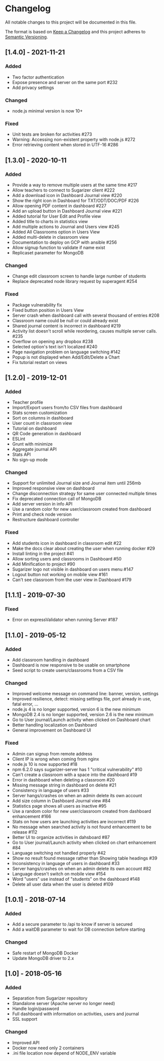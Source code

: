 # Changelog
All notable changes to this project will be documented in this file.

The format is based on [Keep a Changelog](http://keepachangelog.com/en/1.0.0/)
and this project adheres to [Semantic Versioning](http://semver.org/spec/v2.0.0.html).

## [1.4.0] - 2021-11-21
### Added
- Two factor authentication
- Expose presence and server on the same port #232
- Add privacy settings

### Changed
- node.js minimal version is now 10+

### Fixed
- Unit tests are broken for activities #273
- Warning: Accessing non-existent property with node.js #272
- Error retrieving content when stored in UTF-16 #286


## [1.3.0] - 2020-10-11
### Added
- Provide a way to remove multiple users at the same time #217
- Allow teachers to connect to Sugarizer client #222
- Add a download icon in Dashboard Journal view #220
- Show the right icon in Dashboard for TXT/ODT/DOC/PDF #226
- Allow opening PDF content in dashboard #227
- Add an upload button in Dashboard Journal view #221
- Added tutorial for User Edit and Profile view
- Added title to charts in statistics view
- Add multiple actions to Journal and Users view #245
- Added All Classrooms option in Users View
- Added multi-delete in classroom view
- Documentation to deploy on GCP with ansible #256
- Allow signup function to validate if name exist
- Replicaset parameter for MongoDB

### Changed
- Change edit classroom screen to handle large number of students
- Replace deprecated node library request by superagent #254

### Fixed
- Package vulnerability fix
- Fixed button position in Users View
- Server crash when dashboard call with several thousand of entries #208
- Classroom name could be null or could already exist
- Shared journal content is incorrect in dashboard #219
- Activity list doesn't scroll while reordering, causes multiple server calls. #235
- Overflow on opening any dropbox #238
- Selected option's text isn't localized #240
- Page navigation problem on language switching #142
- Popup is not displayed when Add/Edit/Delete a Chart
- Fix tutorial restart on views


## [1.2.0] - 2019-12-01
### Added
- Teacher profile
- Import/Export users from/to CSV files from dashboard
- Stats screen customization
- Sort on columns in dashboard
- User count in classroom view
- Tutorial on dashboard
- QR Code generation in dashboard
- ESLint
- Grunt with minimize
- Aggregate journal API
- Stats API
- No sign-up mode

### Changed
- Support for unlimited Journal size and Journal item until 256mb
- Improved responsive view on dashboard
- Change disconnection strategy for same user connected multiple times
- Fix deprecated connection call of MongoDB
- Add server version in info API
- Use a random color for new user/classroom created from dashboard
- Print and check node version
- Restructure dashboard controller

### Fixed
- Add students icon in dashboard in classroom edit #22
- Make the docs clear about creating the user when running docker #29
- Install linting in the project #41
- Allow sorting users and classrooms in Dashboard #50
- Add Minification to project #90  
- Sugarizer logo not visible in dashboard on users menu #147
- Logout button not working on mobile view #161
- Can't see classroom from the user view in Dashboard #179


## [1.1.1] - 2019-07-30
### Fixed
- Error on expressValidator when running Server #187


## [1.1.0] - 2019-05-12
### Added
- Add classroom handling in dashboard
- Dashboard is now responsive to be usable on smartphone
- Seed script to create users/classrooms from a CSV file

### Changed
- Improved welcome message on command line: banner, version, settings
- Improved resilience, detect: missing settings file, port already in use, fatal error, ...
- node.js 4 is no longer supported, version 6 is the new minimum
- MongoDB 2.4 is no longer supported, version 2.6 is the new minimum
- Go to User journal/Launch activity when clicked on Dashboard chart
- Better handling localization on Dashboard
- General improvement on Dashboard UI

### Fixed
- Admin can signup from remote address
- Client IP is wrong when coming from nginx
- node.js 10 is now supported #18
- npm 6.2.0 says sugarizer-server has 1 "critical vulnerability" #10
- Can't create a classroom with a space into the dashboard #19
- Error in dashboard when deleting a classroom #20
- Missing message string in dashboard on delete #21
- Consistency in language of users #33
- Server hangs/crashes on when an admin delete its own account
- Add size column in Dashboard Journal view #84
- Statistics page shows all users as inactive #95
- Use a random color for new user/classroom created from dashboard enhancement #166
- Stats on how users are launching activities are incorrect #119
- No message when searched activity is not found enhancement to be release #112
- Better UI to organize activities in dahsboard #87
- Go to User journal/Launch activity when clicked on chart enhancement #84
- Language switching not handled properly #42
- Show no result found message rather than Showing table headings #39
- Inconsistency in language of users in dashboard #33
- Server hangs/crashes on when an admin delete its own account #82
- Language doesn't switch on mobile view #154
- Word "users" use instead of "students" on the dashboard #148
- Delete all user data when the user is deleted #109


## [1.0.1] - 2018-07-14
### Added
- Add a secure parameter to /api to know if server is secured
- Add a waitDB parameter to wait for DB connection before starting

### Changed
- Safe restart of MongoDB Docker
- Update MongoDB driver to 2.x


## [1.0] - 2018-05-16
### Added
- Separation from Sugarizer repository
- Standalone server (Apache server no longer need)
- Handle login/password
- Full dashboard with information on activities, users and journal
- SSL support

### Changed
- Improved API
- Docker now need only 2 containers
- .ini file location now depend of NODE_ENV variable
